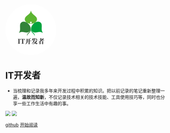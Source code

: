 <img width="160px" height="160px" style="border-radius: 50%" bor src="./img/IT-Developer.png">

# IT开发者

- 当梳理和记录我多年来开发过程中积累的知识。把以前记录的笔记重新整理一遍，**温故而知新**，不仅记录技术相关的技术技能、工具使用技巧等，同时也分享一些工作生活中有趣的事。

[<img src="https://img.shields.io/badge/github-Welcome-yellow">](https://github.com/rea-leaf/IT-Developer/tree/master/docs) [<img src="https://img.shields.io/badge/%E7%A4%BA%E4%BE%8B-%E6%AC%A2%E8%BF%8E%E8%AE%BF%E9%97%AE-important">](https://github.com/rea-leaf/IT-Developer/tree/master/docs)

[github](https://github.com/rea-leaf/IT-Developer/tree/master/docs)
[开始阅读](README.md)

